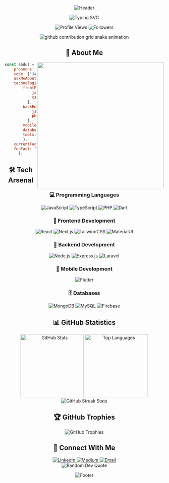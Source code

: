 <div align="center">
  
![Header](https://capsule-render.vercel.app/api?type=waving&color=gradient&customColorList=6,11,20&height=300&section=header&text=Hello%20World!&fontSize=90&animation=fadeIn&fontAlignY=38&desc=Welcome%20to%20Abdul%20Salam's%20Digital%20Space&descAlignY=51&descAlign=62)

<!-- Animated Text -->
<div align="center">
  <img src="https://readme-typing-svg.demolab.com?font=Fira+Code&size=32&duration=2800&pause=2000&color=A9FEF7&center=true&vCenter=true&width=940&lines=Full+Stack+Developer+%7C+Creative+Coder+%7C+Tech+Enthusiast;Building+Digital+Solutions+That+Make+A+Difference" alt="Typing SVG" />
</div>

<p align="center">
  <img src="https://komarev.com/ghpvc/?username=salamjillani&label=Visitors&color=0e75b6&style=flat-square" alt="Profile Views" />
  <img src="https://img.shields.io/github/followers/salamjillani?label=Followers&style=flat-square&color=0e75b6" alt="Followers" />
</p>

<picture>
  <source media="(prefers-color-scheme: dark)" srcset="https://raw.githubusercontent.com/salamjillani/salamjillani/output/github-contribution-grid-snake-dark.svg">
  <source media="(prefers-color-scheme: light)" srcset="https://raw.githubusercontent.com/salamjillani/salamjillani/output/github-contribution-grid-snake.svg">
  <img alt="github contribution grid snake animation" src="https://raw.githubusercontent.com/salamjillani/salamjillani/output/github-contribution-grid-snake.svg">
</picture>

## 💫 About Me

<img align="right" width="400" src="https://media.giphy.com/media/v1.Y2lkPTc5MGI3NjExNzM5OTU0MzVkYjQ5N2I5ODIwYWJiMjQ5NjFiZjY1NjI4ZDA2YjE2YiZlcD12MV9pbnRlcm5hbF9naWZzX2dpZklkJmN0PWc/qgQUggAC3Pfv687qPC/giphy.gif">

```javascript
const abdul = {
    pronouns: "He" | "Him",
    code: ["JavaScript", "React", "Node.js", "PHP", "Flutter"],
    askMeAbout: ["web dev", "tech", "app dev", "photography"],
    technologies: {
        frontEnd: {
            js: ["React", "Next.js"],
            css: ["Tailwind", "Bootstrap", "Material UI"]
        },
        backEnd: {
            js: ["Node", "Express"],
            php: ["Laravel"]
        },
        mobile: ["Flutter"],
        databases: ["MongoDB", "MySQL", "SQLite", "Firebase"],
        tools: ["Git", "Postman", "Docker", "VSCode"]
    },
    currentFocus: "Building Scalable Web Applications",
    funFact: "There are two ways to write error-free programs; only the third one works"
};
```

## 🛠️ Tech Arsenal

<div align="center">
  
### 💻 Programming Languages
![JavaScript](https://img.shields.io/badge/JavaScript-%23323330.svg?style=for-the-badge&logo=javascript&logoColor=%23F7DF1E)
![TypeScript](https://img.shields.io/badge/TypeScript-%23007ACC.svg?style=for-the-badge&logo=typescript&logoColor=white)
![PHP](https://img.shields.io/badge/PHP-%23777BB4.svg?style=for-the-badge&logo=php&logoColor=white)
![Dart](https://img.shields.io/badge/Dart-%230175C2.svg?style=for-the-badge&logo=dart&logoColor=white)

### 🎨 Frontend Development
![React](https://img.shields.io/badge/React-%2320232a.svg?style=for-the-badge&logo=react&logoColor=%2361DAFB)
![Next.js](https://img.shields.io/badge/Next.js-black?style=for-the-badge&logo=next.js&logoColor=white)
![TailwindCSS](https://img.shields.io/badge/Tailwind-%2338B2AC.svg?style=for-the-badge&logo=tailwind-css&logoColor=white)
![MaterialUI](https://img.shields.io/badge/Material%20UI-%230081CB.svg?style=for-the-badge&logo=material-ui&logoColor=white)

### 🔧 Backend Development
![Node.js](https://img.shields.io/badge/Node.js-6DA55F?style=for-the-badge&logo=node.js&logoColor=white)
![Express.js](https://img.shields.io/badge/Express.js-%23404d59.svg?style=for-the-badge&logo=express&logoColor=%2361DAFB)
![Laravel](https://img.shields.io/badge/Laravel-%23FF2D20.svg?style=for-the-badge&logo=laravel&logoColor=white)

### 📱 Mobile Development
![Flutter](https://img.shields.io/badge/Flutter-%2302569B.svg?style=for-the-badge&logo=Flutter&logoColor=white)

### 🗄️ Databases
![MongoDB](https://img.shields.io/badge/MongoDB-%234ea94b.svg?style=for-the-badge&logo=mongodb&logoColor=white)
![MySQL](https://img.shields.io/badge/MySQL-%2300f.svg?style=for-the-badge&logo=mysql&logoColor=white)
![Firebase](https://img.shields.io/badge/Firebase-%23039BE5.svg?style=for-the-badge&logo=firebase)

</div>

## 📊 GitHub Statistics

<div align="center">
  <img src="https://github-readme-stats.vercel.app/api?username=salamjillani&show_icons=true&theme=tokyonight&hide_border=true&include_all_commits=true&count_private=true" alt="GitHub Stats" height="200"/>
  <img src="https://github-readme-stats.vercel.app/api/top-langs/?username=salamjillani&layout=compact&theme=tokyonight&hide_border=true" alt="Top Languages" height="200"/>
</div>

<div align="center">
  <img src="https://github-readme-streak-stats.herokuapp.com/?user=salamjillani&theme=tokyonight&hide_border=true" alt="GitHub Streak Stats"/>
</div>

## 🏆 GitHub Trophies
<div align="center">
  <img src="https://github-profile-trophy.vercel.app/?username=salamjillani&theme=tokyonight&no-frame=true&no-bg=false&margin-w=4&row=1" alt="GitHub Trophies"/>
</div>

## 🤝 Connect With Me

<div align="center">
  <a href="https://linkedin.com/in/salamjillani">
    <img src="https://img.shields.io/badge/LinkedIn-%230077B5.svg?style=for-the-badge&logo=linkedin&logoColor=white" alt="LinkedIn"/>
  </a>
  <a href="https://medium.com/@salamjillani">
    <img src="https://img.shields.io/badge/Medium-12100E?style=for-the-badge&logo=medium&logoColor=white" alt="Medium"/>
  </a>
  <a href="mailto:salamjillani@gmail.com">
    <img src="https://img.shields.io/badge/Email-D14836?style=for-the-badge&logo=gmail&logoColor=white" alt="Email"/>
  </a>
</div>

<div align="center">
  <img src="https://quotes-github-readme.vercel.app/api?type=horizontal&theme=tokyonight" alt="Random Dev Quote"/>
</div>

![Footer](https://capsule-render.vercel.app/api?type=waving&color=gradient&customColorList=6,11,20&height=170&section=footer&fontSize=42)

</div>
